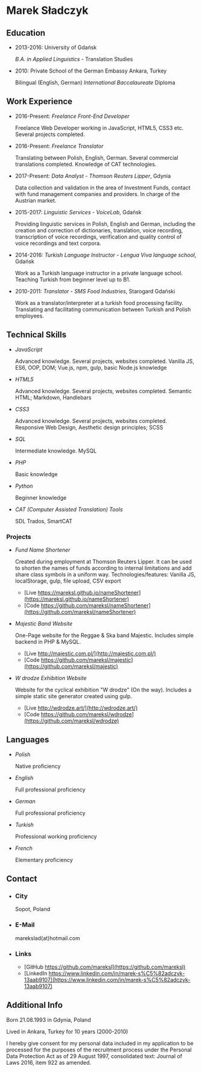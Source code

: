 Marek Sładczyk
==============
Education
---------

*   2013-2016: University of Gdańsk
    
    _B.A. in Applied Linguistics_ \- Translation Studies
    
*   2010: Private School of the German Embassy Ankara, Turkey
    
    Bilingual (English, German) _International Baccalaureate_ Diploma
    

Work Experience
---------------

*   2016-Present: _Freelance Front-End Developer_
    
    Freelance Web Developer working in JavaScript, HTML5, CSS3 etc. Several projects completed.
    
*   2016-Present: _Freelance Translator_
    
    Translating between Polish, English, German. Several commercial translations completed. Knowledge of CAT technologies.
    
*   2017-Present: _Data Analyst - Thomson Reuters Lipper_, Gdynia
    
    Data collection and validation in the area of Investment Funds, contact with fund management companies and providers. In charge of the Austrian market.
    
*   2015-2017: _Linguistic Services - VoiceLab_, Gdańsk
    
    Providing linguistic services in Polish, English and German, including the creation and correction of dictionaries, translation, voice recording, transcription of voice recordings, verification and quality control of voice recordings and text corpora.
    
*   2014-2016: _Turkish Language Instructor - Lengua Viva language school_, Gdańsk
    
    Work as a Turkish language instructor in a private language school. Teaching Turkish from beginner level up to B1.
    
*   2010-2011: _Translator - SMS Food Industries_, Starogard Gdański
    
    Work as a translator/interpreter at a turkish food processing facility. Translating and facilitating communication between Turkish and Polish employees.
    

Technical Skills
----------------

*   _JavaScript_
    
    Advanced knowledge. Several projects, websites completed. Vanilla JS, ES6, OOP, DOM; Vue.js, npm, gulp, basic Node.js knowledge
    
*   _HTML5_
    
    Advanced knowledge. Several projects, websites completed. Semantic HTML; Markdown, Handlebars
    
*   _CSS3_
    
    Advanced knowledge. Several projects, websites completed. Responsive Web Design, Aesthetic design principles; SCSS
    
*   _SQL_
    
    Intermediate knowledge. MySQL
    
*   _PHP_
    
    Basic knowledge
    
*   _Python_
    
    Beginner knowledge
    
*   _CAT (Computer Assisted Translation) Tools_
    
    SDL Trados, SmartCAT
    

### Projects

*   _Fund Name Shortener_
    
    Created during employment at Thomson Reuters Lipper. It can be used to shorten the names of funds according to internal limitations and add share class symbols in a uniform way. Technologies/features: Vanilla JS, localStorage, gulp, file upload, CSV export
    
    *   [Live https://mareksl.github.io/nameShortener](https://mareksl.github.io/nameShortener)
    *   [Code https://github.com/mareksl/nameShortener](https://github.com/mareksl/nameShortener)
*   _Majestic Band Website_
    
    One-Page website for the Reggae & Ska band Majestic. Includes simple backend in PHP & MySQL.
    
    *   [Live http://majestic.com.pl/](http://majestic.com.pl/)
    *   [Code https://github.com/mareksl/majestic](https://github.com/mareksl/majestic)
*   _W drodze Exhibition Website_
    
    Website for the cyclical exhibition "W drodze" (On the way). Includes a simple static site generator created using gulp.
    
    *   [Live http://wdrodze.art/](http://wdrodze.art/)
    *   [Code https://github.com/mareksl/wdrodze](https://github.com/mareksl/wdrodze)

Languages
---------

*   _Polish_
    
    Native proficiency
    
*   _English_
    
    Full professional proficiency
    
*   _German_
    
    Full professional proficiency
    
*   _Turkish_
    
    Professional working proficiency
    
*   _French_
    
    Elementary proficiency
    

Contact
-------

*   ### City
    
    Sopot, Poland
    
*   ### E-Mail
    
    marekslad(at)hotmail.com
    
*   ### Links
    
    *   [GitHub https://github.com/mareksl](https://github.com/mareksl)
    *   [LinkedIn https://www.linkedin.com/in/marek-s%C5%82adczyk-13aab9107](https://www.linkedin.com/in/marek-s%C5%82adczyk-13aab9107)

Additional Info
---------------

Born 21.08.1993 in Gdynia, Poland

Lived in Ankara, Turkey for 10 years (2000-2010)

I hereby give consent for my personal data included in my application to be processed for the purposes of the recruitment process under the Personal Data Protection Act as of 29 August 1997, consolidated text: Journal of Laws 2016, item 922 as amended.